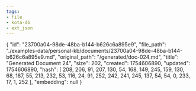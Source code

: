 ```yaml
---
tags:
- file
- kota-db
- ext_json
---
```

{
  "id": "23700a04-98de-48ba-b144-b626c6a895e9",
  "file_path": "./examples-data/personal-kb/documents/23700a04-98de-48ba-b144-b626c6a895e9.md",
  "original_path": "/generated/doc-024.md",
  "title": "Generated Document 24",
  "size": 202,
  "created": 1754606890,
  "updated": 1754606890,
  "hash": [
    208,
    206,
    91,
    207,
    130,
    54,
    168,
    149,
    245,
    159,
    130,
    68,
    187,
    55,
    213,
    232,
    53,
    116,
    24,
    91,
    252,
    242,
    241,
    245,
    137,
    54,
    54,
    0,
    233,
    17,
    1,
    252
  ],
  "embedding": null
}